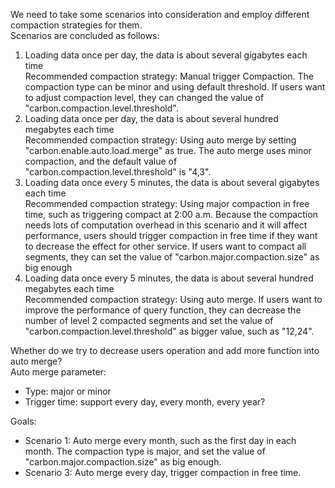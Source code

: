 We need to take some scenarios into consideration and employ different compaction strategies for them.  
Scenarios are concluded as follows:
 
1. Loading data once per day, the data is about several gigabytes each time  
   Recommended compaction strategy: Manual trigger Compaction. The compaction type can be minor and using default threshold. If users want to adjust compaction level, they can changed the value of "carbon.compaction.level.threshold". 
2. Loading data once per day, the data is about several hundred megabytes each time  
   Recommended compaction strategy: Using auto merge by setting "carbon.enable.auto.load.merge" as true. The auto merge uses minor compaction, and the default value of "carbon.compaction.level.threshold" is "4,3". 
3. Loading data once every 5 minutes, the data is about several gigabytes each time  
   Recommended compaction strategy: Using major compaction in free time, such as triggering compact at 2:00 a.m. Because the compaction needs lots of computation overhead in this scenario and it will affect performance, users should trigger compaction in free time if they want to decrease the effect for other service. If users want to compact all segments, they can set the value of "carbon.major.compaction.size" as big enough
4. Loading data once every 5 minutes, the data is about several hundred megabytes each time  
   Recommended compaction strategy: Using auto merge. If users want to improve the performance of query function, they can decrease the number of level 2 compacted segments and set the value of "carbon.compaction.level.threshold" as bigger value, such as "12,24".  


Whether do we try to decrease users operation and add more function into auto merge?    
Auto merge parameter: 

- Type: major or minor
- Trigger time: support every day, every month, every year? 

Goals:  

- Scenario 1: Auto merge every month, such as the first day in each month. The compaction type is major, and set the value of "carbon.major.compaction.size" as big enough.  
- Scenario 3: Auto merge every day, trigger compaction in free time.
